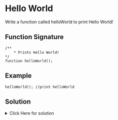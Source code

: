 # Hello World

Write a function called helloWorld to print Hello World!

## Function Signature
```
/**
    * Prints Hello World!
*/
function helloWorld();
```

## Example
```
helloWorld(); //print helloWorld
```

## Solution

<details>
<summary>Click Here for solution</summary>

```
function helloWorld(){
    console.log("Hello World!");
}
```
</details>